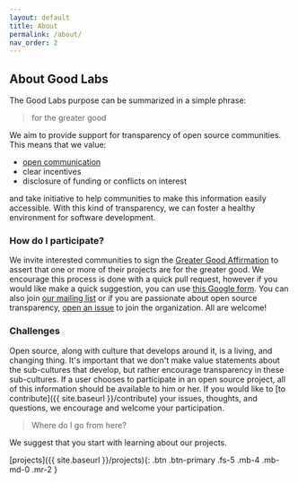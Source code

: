```yaml
---
layout: default
title: About
permalink: /about/
nav_order: 2
---
```


## About Good Labs

The Good Labs purpose can be summarized in a simple phrase:

> for the greater good

We aim to provide support for transparency of open source communities. This means that
we value:

 - [open communication](https://github.com/pdurbin/slopi-communication)
 - clear incentives
 - disclosure of funding or conflicts on interest

and take initiative to help communities to make this information easily accessible.
With this kind of transparency, we can foster a healthy environment for software development. 

### How do I participate?

We invite interested communities to sign the 
[Greater Good Affirmation](https://good-labs.github.io/greater-good-affirmation/) to
assert that one or more of their projects are for the greater good. We encourage
this process is done with a quick pull request, however if you would like make
a quick suggestion, you can use [this Google form](https://forms.gle/xkG4CvwhJEzThCjN7).
You can also join [our mailing list](mailto:good-labs@murmur.csail.mit.edu) or 
if you are passionate about open source transparency, 
[open an issue](https://www.github.com/good-labs/good-labs.github.io) to join the
organization. All are welcome!

### Challenges

Open source, along with culture that develops around it, is a living, and changing thing. It's important that we don't make value statements about
the sub-cultures that develop, but rather encourage transparency in these sub-cultures. If a user chooses to participate in an open source project,
all of this information should be available to him or her. If you would like to [to contribute]({{ site.baseurl }}/contribute) your issues, thoughts, 
and questions, we encourage and welcome your participation.

> Where do I go from here?

We suggest that you start with learning about our projects.

[projects]({{ site.baseurl }}/projects){: .btn .btn-primary .fs-5 .mb-4 .mb-md-0 .mr-2 }
